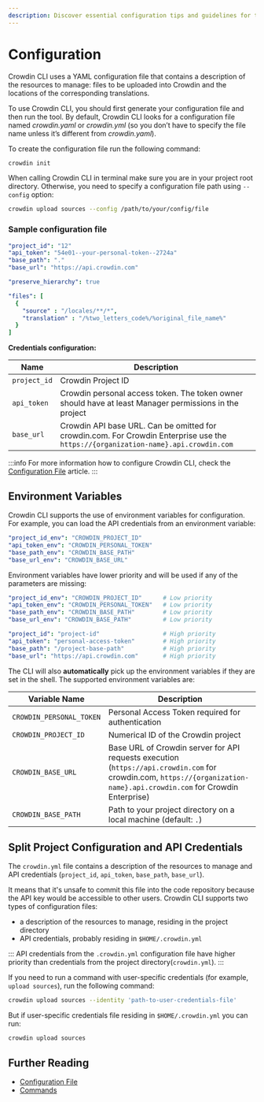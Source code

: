 ```yaml
---
description: Discover essential configuration tips and guidelines for the Crowdin CLI.
---
```


# Configuration

Crowdin CLI uses a YAML configuration file that contains a description of the resources to manage: files to be uploaded into Crowdin and the locations of the corresponding translations.

To use Crowdin CLI, you should first generate your configuration file and then run the tool. By default, Crowdin CLI looks for a configuration file named *crowdin.yaml* or *crowdin.yml* (so you don’t have to specify the file name unless it’s different from *crowdin.yaml*).

To create the configuration file run the following command:

```bash
crowdin init
```

When calling Crowdin CLI in terminal make sure you are in your project root directory. Otherwise, you need to specify a configuration file path using  `--config` option:

```bash
crowdin upload sources --config /path/to/your/config/file
```

### Sample configuration file

```yml title="crowdin.yml"
"project_id": "12"
"api_token": "54e01--your-personal-token--2724a"
"base_path": "."
"base_url": "https://api.crowdin.com"

"preserve_hierarchy": true

"files": [
  {
    "source" : "/locales/**/*",
    "translation" : "/%two_letters_code%/%original_file_name%"
  }
]
```

**Credentials configuration:**

| Name         | Description                                                                                                                        |
|--------------|------------------------------------------------------------------------------------------------------------------------------------|
| `project_id` | Crowdin Project ID                                                                                                                 |
| `api_token`  | Crowdin personal access token. The token owner should have at least Manager permissions in the project                             |
| `base_url`   | Crowdin API base URL. Can be omitted for crowdin.com. For Crowdin Enterprise use the `https://{organization-name}.api.crowdin.com` |

:::info
For more information how to configure Crowdin CLI, check the [Configuration File](https://developer.crowdin.com/configuration-file/) article.
:::

## Environment Variables

Crowdin CLI supports the use of environment variables for configuration. For example, you can load the API credentials from an environment variable:

```yml title="crowdin.yml"
"project_id_env": "CROWDIN_PROJECT_ID"
"api_token_env": "CROWDIN_PERSONAL_TOKEN"
"base_path_env": "CROWDIN_BASE_PATH"
"base_url_env": "CROWDIN_BASE_URL"
```

Environment variables have lower priority and will be used if any of the parameters are missing:

```yml title="crowdin.yml"
"project_id_env": "CROWDIN_PROJECT_ID"      # Low priority
"api_token_env": "CROWDIN_PERSONAL_TOKEN"   # Low priority
"base_path_env": "CROWDIN_BASE_PATH"        # Low priority
"base_url_env": "CROWDIN_BASE_PATH"         # Low priority

"project_id": "project-id"                  # High priority
"api_token": "personal-access-token"        # High priority
"base_path": "/project-base-path"           # High priority
"base_url": "https://api.crowdin.com"       # High priority
```

The CLI will also **automatically** pick up the environment variables if they are set in the shell. The supported environment variables are:

| Variable Name            | Description                                                                                                                                                             |
|--------------------------|-------------------------------------------------------------------------------------------------------------------------------------------------------------------------|
| `CROWDIN_PERSONAL_TOKEN` | Personal Access Token required for authentication                                                                                                                       |
| `CROWDIN_PROJECT_ID`     | Numerical ID of the Crowdin project                                                                                                                                     |
| `CROWDIN_BASE_URL`       | Base URL of Crowdin server for API requests execution (`https://api.crowdin.com` for crowdin.com, `https://{organization-name}.api.crowdin.com` for Crowdin Enterprise) |
| `CROWDIN_BASE_PATH`      | Path to your project directory on a local machine (default: `.`)                                                                                                        |

## Split Project Configuration and API Credentials

The `crowdin.yml` file contains a description of the resources to manage and API credentials (`project_id`, `api_token`, `base_path`, `base_url`).

It means that it's unsafe to commit this file into the code repository because the API key would be accessible to other users. Crowdin CLI supports two types of configuration files:

- a description of the resources to manage, residing in the project directory
- API credentials, probably residing in `$HOME/.crowdin.yml`

:::
API credentials from the `.crowdin.yml` configuration file have higher priority than credentials from the project directory(`crowdin.yml`).
:::

If you need to run a command with user-specific credentials (for example, `upload sources`), run the following command:

```bash
crowdin upload sources --identity 'path-to-user-credentials-file'
```

But if user-specific credentials file residing in `$HOME/.crowdin.yml` you can run:

```bash
crowdin upload sources
```

## Further Reading

- [Configuration File](https://developer.crowdin.com/configuration-file/)
- [Commands](/commands/crowdin)
